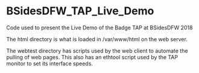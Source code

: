 # BSidesDFW_TAP_Live_Demo
Code used to present the Live Demo of the Badge TAP at BSidesDFW 2018

The html directory is what is loaded in /var/www/html on the web server.

The webtest directory has scripts used by the web client to automate the pulling of web pages.
This also has an ethtool script used by the TAP monitor to set its interface speeds.
